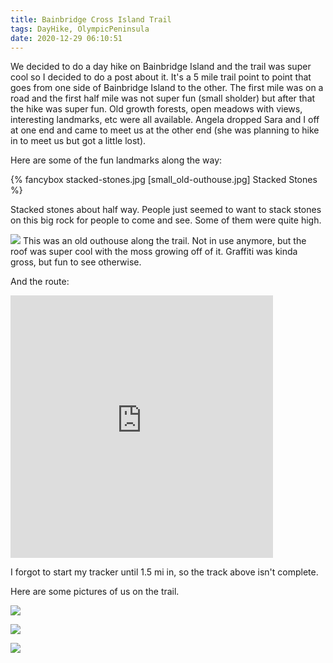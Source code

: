 ```yaml
---
title: Bainbridge Cross Island Trail
tags: DayHike, OlympicPeninsula
date: 2020-12-29 06:10:51
---
```


We decided to do a day hike on Bainbridge Island and the trail was super cool so I decided to do a post about it. It's a 5 mile trail point to point that goes from one side of Bainbridge Island to the other. The first mile was on a road and the first half mile was not super fun (small sholder) but after that the hike was super fun. Old growth forests, open meadows with views, interesting landmarks, etc were all available. Angela dropped Sara and I off at one end and came to meet us at the other end (she was planning to hike in to meet us but got a little lost).

Here are some of the fun landmarks along the way:

{% fancybox stacked-stones.jpg [small_old-outhouse.jpg] Stacked Stones %}

Stacked stones about half way. People just seemed to want to stack stones on this big rock for people to come and see. Some of them were quite high.

![](old-outhouse.jpg)
This was an old outhouse along the trail. Not in use anymore, but the roof was super cool with the moss growing off of it. Graffiti was kinda gross, but fun to see otherwise.

And the route:
<iframe src='https://www.gaiagps.com/public/dEUbCi3iB0aJdC9876jrxWra?embed=True' style='border:none; overflow-y: hidden; background-color:white; min-width: 320px; max-width:420px; width:100%; height: 420px;' scrolling='no' seamless='seamless'></iframe>

I forgot to start my tracker until 1.5 mi in, so the track above isn't complete.

Here are some pictures of us on the trail.

![](sara-sleeping.jpg)

![](sara-with-fruit-roll.jpg)

![](sara-finished.jpg)
